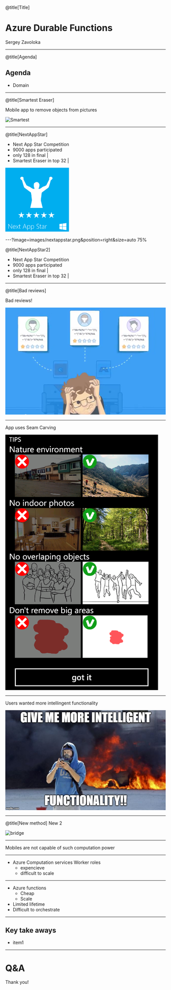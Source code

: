 @title[Title]

# Azure Durable Functions

Sergey Zavoloka

---
@title[Agenda]

## Agenda
- Domain

---
@title[Smartest Eraser]

Mobile app to remove objects from pictures

![Smartest](https://www.youtube.com/embed/QMWHeGsVjFA)

---
@title[NextAppStar]

- Next App Star Competition
- 9000 apps participated
- only 128 in final |
- Smartest Eraser in top 32 |

<img src="images/nextappstar.png" width="200" height="200" />

<!-- ![NextAppStar](images/nextappstar.png) -->

---?image=images/nextappstar.png&position=right&size=auto 75%

@title[NextAppStar2]

- Next App Star Competition
- 9000 apps participated
- only 128 in final |
- Smartest Eraser in top 32 |


---

@title[Bad reviews]

Bad reviews!

![bad reviews](images/bad_reviews.png)

---

App uses Seam Carving

![se_restrictions](images/se_restrictions.png)

---

Users wanted more intellingent functionality

![riots](images/riots.jpg)

---

@title[New method]
New 2

![bridge](images/t058.gif)

---

Mobiles are not capable of such computation power

---

- Azure Computation services Worker roles
  - expencieve
  - difficult to scale

---

- Azure functions
  - Cheap
  - Scale
- Limited lifetime
- Difficult to orchestrate

---

## Key take aways
- item1 

---

# Q&A
Thank you!
